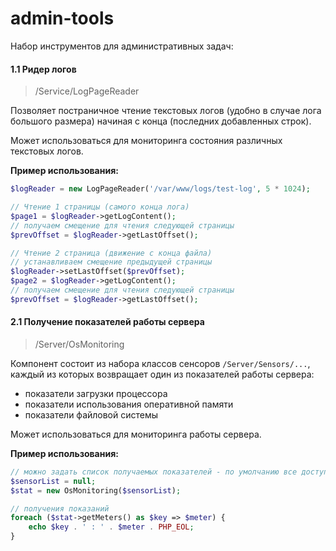 # admin-tools


Набор инструментов  для административных задач:

#### 1.1 Ридер логов
> /Service/LogPageReader

Позволяет постраничное чтение текстовых логов (удобно в случае лога большого размера)  начиная с конца (последних добавленных строк).

Может использоваться для мониторинга состояния различных текстовых логов.

__Пример использования:__
```php
$logReader = new LogPageReader('/var/www/logs/test-log', 5 * 1024);

// Чтение 1 страницы (самого конца лога)
$page1 = $logReader->getLogContent();
// получаем смещение для чтения следующей страницы
$prevOffset = $logReader->getLastOffset();

// Чтение 2 страница (движение с конца файла)
// устанавливаем смещение предыдущей страницы
$logReader->setLastOffset($prevOffset);
$page2 = $logReader->getLogContent();
// получаем смещение для чтения следующей страницы
$prevOffset = $logReader->getLastOffset();
```

#### 2.1 Получение показателей работы сервера
> /Server/OsMonitoring

Компонент состоит из набора классов сенсоров `/Server/Sensors/...`, каждый из которых возвращает один из показателей работы сервера:
- показатели загрузки процессора
- показатели использования оперативной памяти
- показатели файловой системы

Может использоваться для мониторинга работы сервера.

__Пример использования:__
```php
// можно задать список получаемых показателей - по умолчанию все доступные
$sensorList = null;
$stat = new OsMonitoring($sensorList);

// получения показаний
foreach ($stat->getMeters() as $key => $meter) {
    echo $key . ' : ' . $meter . PHP_EOL;
}

```